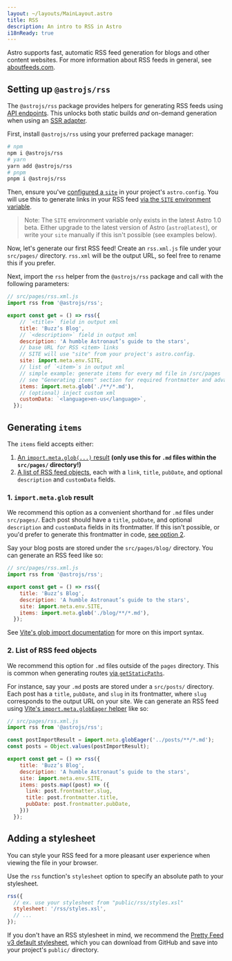 ```yaml
---
layout: ~/layouts/MainLayout.astro
title: RSS
description: An intro to RSS in Astro
i18nReady: true
---
```


Astro supports fast, automatic RSS feed generation for blogs and other content websites. For more information about RSS feeds in general, see [aboutfeeds.com](https://aboutfeeds.com/).

## Setting up `@astrojs/rss`

The `@astrojs/rss` package provides helpers for generating RSS feeds using [API endpoints](/en/core-concepts/astro-pages/#non-html-pages). This unlocks both static builds _and_ on-demand generation when using an [SSR adapter](/en/guides/server-side-rendering/#enabling-ssr-in-your-project).

First, install `@astrojs/rss` using your preferred package manager:

```bash
# npm
npm i @astrojs/rss
# yarn
yarn add @astrojs/rss
# pnpm
pnpm i @astrojs/rss
```

Then, ensure you've [configured a `site`](/en/reference/configuration-reference/#site) in your project's `astro.config`. You will use this to generate links in your RSS feed [via the `SITE` environment variable](/en/guides/environment-variables/#default-environment-variables).

> Note: The `SITE` environment variable only exists in the latest Astro 1.0 beta. Either upgrade to the latest version of Astro (`astro@latest`), or write your `site` manually if this isn't possible (see examples below).

Now, let's generate our first RSS feed! Create an `rss.xml.js` file under your `src/pages/` directory. `rss.xml` will be the output URL, so feel free to rename this if you prefer.

Next, import the `rss` helper from the `@astrojs/rss` package and call with the following parameters:

```js
// src/pages/rss.xml.js
import rss from '@astrojs/rss';

export const get = () => rss({
    // `<title>` field in output xml
    title: 'Buzz’s Blog',
    // `<description>` field in output xml
    description: 'A humble Astronaut’s guide to the stars',
    // base URL for RSS <item> links
    // SITE will use "site" from your project's astro.config.
    site: import.meta.env.SITE,
    // list of `<item>`s in output xml
    // simple example: generate items for every md file in /src/pages
    // see "Generating items" section for required frontmatter and advanced use cases
    items: import.meta.glob('./**/*.md'),
    // (optional) inject custom xml
    customData: `<language>en-us</language>`,
  });
```

## Generating `items`

The `items` field accepts either:
1. [An `import.meta.glob(...)` result](#1-importmetaglob-result) **(only use this for `.md` files within the `src/pages/` directory!)**
2. [A list of RSS feed objects](#2-list-of-rss-feed-objects), each with a `link`, `title`, `pubDate`, and optional `description` and `customData` fields.

### 1. `import.meta.glob` result

We recommend this option as a convenient shorthand for `.md` files under `src/pages/`. Each post should have a `title`, `pubDate`, and optional `description` and `customData` fields in its frontmatter. If this isn't possible, or you'd prefer to generate this frontmatter in code, [see option 2](#2-list-of-rss-feed-objects).

Say your blog posts are stored under the `src/pages/blog/` directory. You can generate an RSS feed like so:

```js
// src/pages/rss.xml.js
import rss from '@astrojs/rss';

export const get = () => rss({
    title: 'Buzz’s Blog',
    description: 'A humble Astronaut’s guide to the stars',
    site: import.meta.env.SITE,
    items: import.meta.glob('./blog/**/*.md'),
  });
```

See [Vite's glob import documentation](https://vitejs.dev/guide/features.html#glob-import) for more on this import syntax.

### 2. List of RSS feed objects

We recommend this option for `.md` files outside of the `pages` directory. This is common when generating routes [via `getStaticPaths`](/en/reference/api-reference/#getstaticpaths).

For instance, say your `.md` posts are stored under a `src/posts/` directory. Each post has a `title`, `pubDate`, and `slug` in its frontmatter, where `slug` corresponds to the output URL on your site. We can generate an RSS feed using [Vite's `import.meta.globEager` helper](https://vitejs.dev/guide/features.html#glob-import) like so:

```js
// src/pages/rss.xml.js
import rss from '@astrojs/rss';

const postImportResult = import.meta.globEager('../posts/**/*.md');
const posts = Object.values(postImportResult);

export const get = () => rss({
    title: 'Buzz’s Blog',
    description: 'A humble Astronaut’s guide to the stars',
    site: import.meta.env.SITE,
    items: posts.map((post) => ({
      link: post.frontmatter.slug,
      title: post.frontmatter.title,
      pubDate: post.frontmatter.pubDate,
    }))
  });
```

## Adding a stylesheet

You can style your RSS feed for a more pleasant user experience when viewing the file in your browser.

Use the `rss` function's `stylesheet` option to specify an absolute path to your stylesheet.

```js
rss({
  // ex. use your stylesheet from "public/rss/styles.xsl"
  stylesheet: '/rss/styles.xsl',
  // ...
});
```

If you don't have an RSS stylesheet in mind, we recommend the [Pretty Feed v3 default stylesheet](https://github.com/genmon/aboutfeeds/blob/main/tools/pretty-feed-v3.xsl), which you can download from GitHub and save into your project's `public/` directory.
